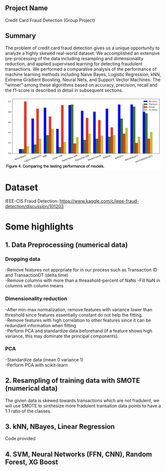 ## Project Name 
Credit Card Fraud Detection (Group Project)

## Summary
The problem of credit card fraud detection gives us a unique opportunity to analyze a highly skewed real-world dataset. We accomplished an extensive pre-processing of the data including resampling and dimensionality reduction, and applied supervised learning for detecting fraudulent transactions. We performed a comparative analysis of the performance of machine learning methods including Naive Bayes, Logistic Regression, kNN, Extreme Gradient Boosting, Neural Nets, and Support Vector Machines. The “winner” among these algorithms based on accuracy, precision, recall and the f1-score is described in detail in subsequent sections.

<p float="left">
  <img src="images/fig4.png" width="800" />
</p>

# Dataset
IEEE-CIS Fraud Detection: https://www.kaggle.com/c/ieee-fraud-detection/discussion/101203

# Some highlights
## 1. Data Preprocessing (numerical data)
### Dropping data
-Remove features not apprpriate for in our process such as Transaction ID and TransactionDT (delta time)<br>
-Remove columns with more than a threashold-percent of NaNs 
-Fill NaN in columns with column means<br>

### Dimensionality reduction 
-After min-max normalization, remove features with variance lower than threshold since features essentially constant do not help the fitting.<br>
-Remove features with high correlation to other features since it can be redundant information when fitting<br>
-Perform PCA and standardize data beforehand (if a feature shows high variance, this may dominate the principal components).<br>

### PCA 
-Standardize data (mean 0 variance 1)<br>
-Perform PCA with scikit-learn<br>

## 2. Resampling of training data with SMOTE (numerical data)
The givien data is skewed towards transactions which are not fradulent, we will use SMOTE to sinthesize more fradulent transation data points to have a 1:1 ratio of the classes. <br>

## 3. kNN, NBayes, Linear Regression
Code provided

## 4. SVM, Neural Networks (FFN, CNN), Random Forest, XG Boost






